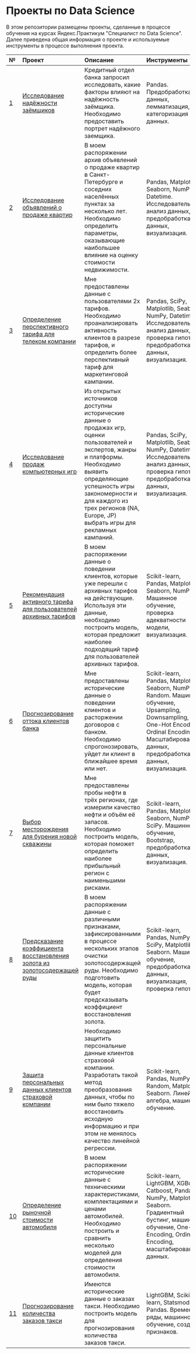 # Проекты по Data Science
В этом репозитории размещены проекты, сделанные в процессе обучения на курсах Яндекс.Практикум "Специалист по Data Science".
Далее приведена общая информация о проекте и используемые инструменты в процессе выполнения проекта.

[id1]: https://github.com/yansayfullin/YP_Projects/tree/master/01_Bank_Credit_Scoring "Bank Credit Scoring project"
[id2]: https://github.com/yansayfullin/YP_Projects/tree/master/02_Real_Estate "Real Estate project"
[id3]: https://github.com/yansayfullin/YP_Projects/tree/master/03_Telecom_Tariffs "Telecom Tariffs project"
[id4]: https://github.com/yansayfullin/YP_Projects/tree/master/04_Games_Sales "Games Sales project"
[id5]: https://github.com/yansayfullin/YP_Projects/tree/master/05_Tariff_Recomendation "Tariff Recomendation project"
[id6]: https://github.com/yansayfullin/YP_Projects/tree/master/06_Bank_Churn "Bank Churn project"
[id7]: https://github.com/yansayfullin/YP_Projects/tree/master/07_Oil_Location "Oil Location project"
[id8]: https://github.com/yansayfullin/YP_Projects/tree/master/08_Gold_Recovery "Gold Recovery project"
[id9]: https://github.com/yansayfullin/YP_Projects/tree/master/09_Personal_Data_Protection "Personal Data Protection project"
[id10]: https://github.com/yansayfullin/YP_Projects/tree/master/10_Vehicle_Cost_Prediction "Vehicle Cost Prediction"
[id11]: https://github.com/yansayfullin/YP_Projects/tree/master/11_Taxi_Order_Prediction "Taxi Order Prediction"


| № | Проект | Описание | Инструменты |
| :- | :--------------------- | :---------------------------| :---------------------------|
| [1][id1]  | [Исследование надёжности заёмщиков][id1] | Кредитный отдел банка запросил исследовать, какие факторы влияют на надёжность заёмщика. Необходимо предоставить портрет надёжного заемщика. | Pandas. Предобработка данных, лемматизация, категоризация данных. |
| [2][id2]  | [Исследование объявлений о продаже квартир][id2] | В моем распоряжении архив объявлений о продаже квартир в Санкт-Петербурге и соседних населённых пунктах за несколько лет. Необходимо определить параметры, оказывающие наибольшее влияние на оценку стоимости недвижимости. | Pandas, Matplotlib, Seaborn, NumPy, Datetime. Исследовательский анализ данных, предобработка данных, визуализация. |
| [3][id3]  | [Определение перспективного тарифа для телеком компании][id3] | Мне предоставлены данные с пользователями 2х тарифов. Необходимо проанализировать активность клиентов в разрезе тарифов, и определить более перспективный тариф для маркетинговой кампании. | Pandas, SciPy, Matplotlib, Seaborn, NumPy, Datetime. Исследовательский анализ данных, проверка гипотез, предобработка данных, визуализация. |
| [4][id4]  | [Исследование продаж компьютерных игр][id4] | Из открытых источников доступны исторические данные о продажах игр, оценки пользователей и экспертов, жанры и платформы. Необходимо выявить определяющие успешность игры закономерности и для каждого из трех регионов (NA, Europe, JP) выбрать игры для рекламных кампаний. | Pandas, SciPy, Matplotlib, Seaborn, NumPy, Datetime. Исследовательский анализ данных, проверка гипотез, предобработка данных, визуализация. |
| [5][id5]  | [Рекомендация активного тарифа для пользователей архивных тарифов][id5] | В моем распоряжении данные о поведении клиентов, которые уже перешли с архивных тарифов на действующие. Используя эти данные, необходимо построить модель, которая предложит наиболее подходящий тариф для пользователей архивных тарифов. | Scikit-learn, Pandas, Matplotlib, Seaborn, NumPy. Машинное обучение, проверка адекватности модели, визуализация. |
| [6][id6]  | [Прогнозирование оттока клиентов банка][id6] | Мне предоставлены исторические данные о поведении клиентов и расторжении договоров с банком. Необходимо спрогонозировать, уйдет ли клиент в ближайшее время или нет. | Scikit-learn, Pandas, Matplotlib, Seaborn, NumPy, Random. Машинное обучение, Upsampling, Downsampling, One-Hot Encoding, Ordinal Encoding, Масштабирование данных, предобработка данных, визуализация.  |
| [7][id7]  | [Выбор месторождения для бурения новой скважины][id7] | Мне предоставлены пробы нефти в трёх регионах, где измерили качество нефти и объём её запасов. Необходимо построить модель, которая поможет определить наиболее прибыльный регион с наименьшими рисками. | Scikit-learn, Pandas, Matplotlib, Seaborn, NumPy, SciPy. Машинное обучение, Bootstrap, предобработка данных, визуализация. |
| [8][id8]  | [Предсказание коэффициента восстановления золота из золотосодержащей руды][id8] | В моем распоряжении данные с различными признаками, зафиксированными в процессе нескольких этапов очистки золотосодержащей руды. Необходимо подготовить модель, которая будет предсказывать коэффициент восстановления золота. | Scikit-learn, Pandas, NumPy, SciPy, Matplotlib, Seaborn. Машинное обучение, предобработка данных, визуализация, проверка гипотез. |
| [9][id9]  | [Защита персональных данных клиентов страховой компании][id9] | Необходимо защитить персональные данные клиентов страховой компании. Разработать такой метод преобразования данных, чтобы по ним было тяжело восстановить исходную информацию и при этом не менялось качество линейной регрессии. | Scikit-learn, Pandas, NumPy, Random, Matplotlib, Seaborn. Линейная алгебра, машинное обучение. |
| [10][id10]  | [Определение рыночной стоимости автомобиля][id10] | В моем распоряжении исторические данные с техническими характеристиками, комплектациями и ценами автомобилей. Необходимо построить и сравнить несколько моделей для определения стоимости автомобиля. | Scikit-learn, LightGBM, XGBoost, Catboost, Pandas, NumPy, Matplotlib, Seaborn. Градиентный бустинг, машинное обучение, One-Hot Encoding, Ordinal Encoding, масштабирование данных. |
| [11][id11]  | [Прогнозирование количества заказов такси][id11] | Имеются исторические данные о заказах такси. Необходимо построить модель для прогнозирования количества заказов такси. | LightGBM, Scikit-learn, Statsmodels, Pandas. Временные ряды, машинное обучение, создание признаков. |

